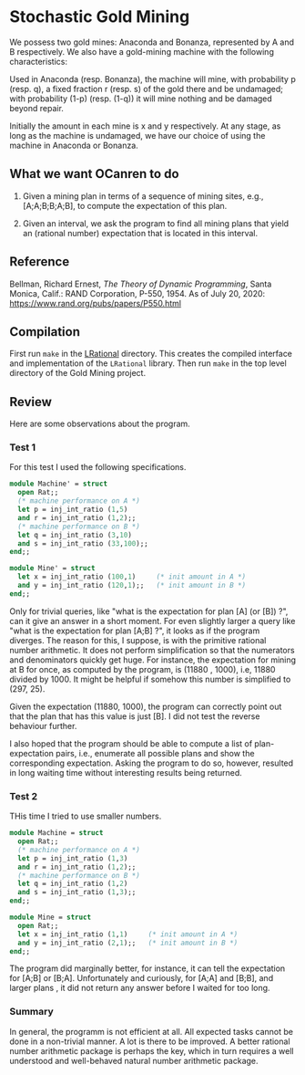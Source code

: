 # Stochastic Gold Mining


We possess two gold mines: Anaconda and Bonanza, 
   represented by A and B respectively. We also have a gold-mining machine with the following 
   characteristics: 

   Used in Anaconda (resp. Bonanza), the machine will mine, with 
   probability p (resp. q), a fixed fraction r (resp. s) of the 
   gold there and be undamaged; with probability (1-p) (resp. (1-q)) 
   it will mine nothing and be damaged beyond repair. 

   Initially the amount in each mine is x and y respectively. At any stage, as long
   as the machine is undamaged, we have our choice 
   of using the machine in Anaconda or Bonanza. 

## What we want OCanren to do

1. Given a mining plan in terms of a sequence of mining sites, 
   e.g., [A;A;B;B;A;B], to compute the expectation of this plan.

1. Given  an interval, we ask the program to find
all mining plans that yield an (rational number) expectation that is located in this interval.

## Reference

Bellman, Richard Ernest, _The Theory of Dynamic Programming_, Santa Monica, Calif.: RAND Corporation, P-550, 1954. As of July 20, 2020: https://www.rand.org/pubs/papers/P550.html

## Compilation

First run `make` in the [LRational](LRational) directory. This creates the compiled interface and implementation of the
`LRational` library. Then run `make` in the top level directory of the Gold Mining project.

## Review

Here are some observations about the program.

### Test 1

For this test I used the following specifications. 

```ocaml
module Machine' = struct
  open Rat;;
  (* machine performance on A *)
  let p = inj_int_ratio (1,5)
  and r = inj_int_ratio (1,2);;
  (* machine performance on B *)
  let q = inj_int_ratio (3,10)
  and s = inj_int_ratio (33,100);;
end;;

module Mine' = struct
  let x = inj_int_ratio (100,1)     (* init amount in A *)
  and y = inj_int_ratio (120,1);;   (* init amount in B *)
end;;

```

Only for trivial queries, like "what is the
expectation for plan [A] (or [B]) ?", can it give an answer in a short moment. For even slightly
larger a query like "what is the expectation for plan [A;B] ?", it looks as if the program
diverges. The reason for this, I suppose, is with the primitive rational number arithmetic.
It does not perform simplification so that the numerators and denominators quickly get huge.
For instance, the expectation for mining at B for once, as computed by the program,
is (11880 , 1000), i.e, 11880 divided by 1000. It might be helpful if somehow this
number is simplified to (297, 25).

Given the expectation (11880, 1000), the program can correctly point out that the plan that has
this value is just [B]. I did not test the reverse behaviour further.  


I also hoped that the program should be able to compute a list of plan-expectation pairs, i.e.,
enumerate all possible plans and show the corresponding expectation. Asking the program to do so,
however, resulted in long waiting time without interesting results being returned.    


### Test 2

THis time I tried to use smaller numbers.

```ocaml
module Machine = struct
  open Rat;;
  (* machine performance on A *)
  let p = inj_int_ratio (1,3)
  and r = inj_int_ratio (1,2);;
  (* machine performance on B *)
  let q = inj_int_ratio (1,2)
  and s = inj_int_ratio (1,3);;
end;;

module Mine = struct
  open Rat;;
  let x = inj_int_ratio (1,1)     (* init amount in A *)
  and y = inj_int_ratio (2,1);;   (* init amount in B *)
end;;
```

The program did marginally better, for instance, it can tell the expectation for [A;B] or
[B;A]. Unfortunately and curiously, for [A;A] and [B;B], and larger plans , it did not return
any answer before I waited for too long.

### Summary

In general, the programm is not efficient at all. All expected tasks cannot be done in a
non-trivial manner. A lot is there to be improved. A better rational number arithmetic
package is perhaps the key, which in turn requires a well understood and well-behaved
natural number arithmetic package.